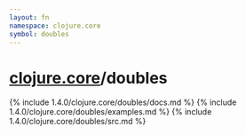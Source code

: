 ```yaml
---
layout: fn
namespace: clojure.core
symbol: doubles
---
```


# [clojure.core](../)/doubles

{% include 1.4.0/clojure.core/doubles/docs.md %}
{% include 1.4.0/clojure.core/doubles/examples.md %}
{% include 1.4.0/clojure.core/doubles/src.md %}

